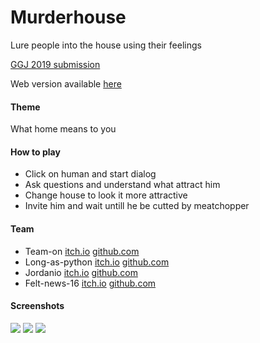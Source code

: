 # Murderhouse
Lure people into the house using their feelings

[GGJ 2019 submission](https://globalgamejam.org/2019/games/murderhouse)

Web version available [here](https://teamon.itch.io/murderhouse)

#### Theme
What home means to you

#### How to play
 * Click on human and start dialog
 * Ask questions and understand what attract him
 * Change house to look it more attractive
 * Invite him and wait untill he be cutted by meatchopper

#### Team 
 * Team-on [itch.io](https://teamon.itch.io/) [github.com](https://github.com/Team-on)
 * Long-as-python [itch.io](https://itch.io/profile/long-as-python) [github.com](https://github.com/Long-as-Python) 
 * Jordanio [itch.io](https://itch.io/profile/jordanio) [github.com](https://github.com/Bandera1)  
 * Felt-news-16 [itch.io](https://itch.io/profile/felt-news-16) [github.com](https://github.com/FeltMe)  
 
 
#### Screenshots
![](https://img.itch.zone/aW1hZ2UvMzYxMTgzLzE4MDg2MDYucG5n/original/GWMqG9.png)
![](https://img.itch.zone/aW1hZ2UvMzYxMTgzLzE4MDg2MDcucG5n/original/P2Xl1p.png)
![](https://img.itch.zone/aW1hZ2UvMzYxMTgzLzE4MDg2MDgucG5n/original/qsqMQ6.png)
